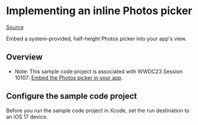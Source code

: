# Implementing an inline Photos picker

[Source](https://developer.apple.com/documentation/photokit/implementing_an_inline_photos_picker)

Embed a system-provided, half-height Photos picker into your app's view.

## Overview

- Note: This sample code project is associated with WWDC23 Session 10107: [Embed the Photos picker in your app](https://developer.apple.com/wwdc23/10107/).

## Configure the sample code project

Before you run the sample code project in Xcode, set the run destination to an iOS 17 device. 
